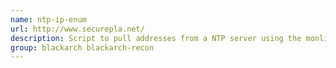 ```yaml
---
name: ntp-ip-enum
url: http://www.securepla.net/
description: Script to pull addresses from a NTP server using the monlist command.
group: blackarch blackarch-recon
---
```

